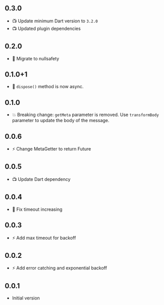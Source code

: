 ## 0.3.0
- :tv: Update minimum Dart version to `3.2.0`
- :tv: Updated plugin dependencies

## 0.2.0
- :cop: Migrate to nullsafety

## 0.1.0+1
- :cop: `dispose()` method is now async.

## 0.1.0
- :boom: Breaking change: `getMeta` parameter is removed. Use `transformBody` parameter to update the body of the message.

## 0.0.6
- :zap: Change MetaGetter to return Future

## 0.0.5
- :tv: Update Dart dependency

## 0.0.4
- :bug: Fix timeout increasing

## 0.0.3
- :zap: Add max timeout for backoff

## 0.0.2
- :zap: Add error catching and exponential backoff

## 0.0.1

- Initial version
